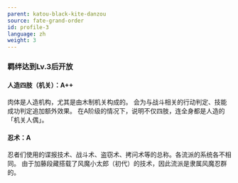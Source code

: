 ```yaml
---
parent: katou-black-kite-danzou
source: fate-grand-order
id: profile-3
language: zh
weight: 3
---
```


### 羁绊达到Lv.3后开放

#### 人造四肢（机关）：A++

肉体是人造机构，尤其是由木制机关构成的。
会为与战斗相关的行动判定、技能成功判定追加额外效果。
在A阶级的情况下，说明不仅四肢，连全身都是人造的「机关人偶」。

#### 忍术：A

忍者们使用的谍报技术、战斗术、盗窃术、拷问术等的总称。各流派的系统各不相同。
由于加藤段藏搭载了风魔小太郎（初代）的技术，因此流派是隶属风魔忍群的。
